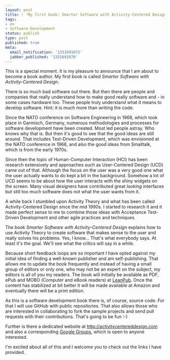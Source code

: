 ```yaml
---
layout: post
title: ! 'My first book: Smarter Software with Activity-Centered Design'
tags:
- en
- Software-Development
status: publish
type: post
published: true
meta:
  email_notification: '1331691072'
  jabber_published: '1331691070'
---
```

This is a special moment. It is my pleasure to announce that I am about to become a book author. My first book is called <em>Smarter Software with Activity-Centered Design</em>.

There is so much bad software out there. But then there are people and companies that really understand how to make good really software and - in some cases hardware too. These people truly understand what it means to develop software. Hint: it is much more than writing the code.

Since the NATO conference on Software Engineering in 1968, which took place in Garmisch, Germany, numerous methodologies and processes for software development have been created. Most led people astray. Who knows why that is. But then it's good to see that the good ideas are still around. That includes Test-Driven Development, which was envisioned at the NATO conference in 1968, and also the good ideas from Smalltalk, which is from the early 1970s.

Since then the topic of Human-Computer Interaction (HCI) has been research extensively and approaches such as User-Centered Design (UCD) came out of that. Although the focus on the user was a very good one what the user actually wants to do kept a bit in the background. Somehow a lot of UCD seems to be about how the user interacts with the shiny widgets on the screen. Many visual designers have contributed great <em>looking</em> interfaces but still too much software does not what the user wants from it.

A while back I stumbled upon Activity Theory and what has been called Activity-Centered Design since the mid 1990s. I started to research it and it made perfect sense to me to combine those ideas with Acceptance Test-Driven Development and other agile practices and techniques.

The book <em>Smarter Software with Activity-Centered Design</em> explains how to use Activity Theory to create software that makes sense to the user and really solves his problems. Yes, I know… That's what everybody says. At least it's the goal. We'll see what the critics will say in a while.

Because short feedback loops are so important I have opted against my initial idea of finding a well-known publisher and am self-publishing. That allows me to update the book frequently and instead of having a small group of editors or only one, who may not be an expert on the subject, my editors is all of you my readers. The book will initially be available as PDF, ePub and MOBO (Computer and eBook readers) at <a href="http://leanpub.com/activitycentereddesign">LeanPub</a>. Once the content has stabilized at bit better it will be made available at Amazon and eventually there will be a print edition.

As this is a software development book there is, of course, source code. For that I will use GitHub with public repositories. That also allows those who are interested in collaborating to fork the sample projects and send pull requests with their contributions. That's going to be fun :-)

Further is there a dedicated website at <a href="http://activitycentereddesign.com/">http://activitycentereddesign.com</a> and also a corresponding <a href="https://groups.google.com/forum/#!forum/activity-centered-design">Google Groups</a>, which is open to anyone interested.

I'm excited about all of this and I welcome you to check out the links I have provided.
